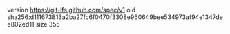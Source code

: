 version https://git-lfs.github.com/spec/v1
oid sha256:d111673813a2ba27fc6f0470f3308e960649bee534973af94e1347dee802ed11
size 355
